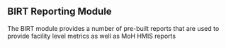 ## BIRT Reporting Module 
The BIRT module provides a number of pre-built reports that are used to provide facility level metrics as well as MoH HMIS reports 

